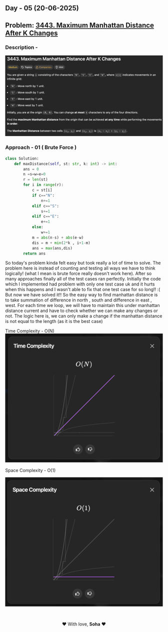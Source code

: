 ## Day - 05   (20-06-2025)

## Problem: [3443. Maximum Manhattan Distance After K Changes](https://leetcode.com/problems/maximum-manhattan-distance-after-k-changes/?envType=daily-question&envId=2025-06-20)
### Description - 

![Photo](20June.png)
### Approach - 01 ( Brute Force )

``` Python 
class Solution:
    def maxDistance(self, st: str, k: int) -> int:
        ans = 0
        n =s=w=e=0
        r = len(st)
        for i in range(r):
            c = st[i]
            if c=="N":
                n+=1
            elif c=="S":
                s+=1
            elif c=="E":
                e+=1
            else:
                w+=1
            m = abs(n-s) + abs(e-w)
            dis = m + min(2*k , i+1-m)
            ans = max(ans,dis)
        return ans


```
So today's problem kinda felt easy but took really a lot of time to solve. The problem here is instead of counting and testing all ways we have to think logically! (what I mean is brute force really doesn't work here). After so many approaches finally all of the test cases ran perfectly. Initially the code which I implemented had problem with only one test case uk and it hurts when this happens and I wasn't able to fix that one test case for so long!! :( 
    But now we have solved it!! So the easy way to find manhattan distance is to take  summation of difference in north , south and difference in east , west. 
    For each time we loop, we will have to maintain this under manhattan distance current and have to check whether we can make any changes or not. The logic here is, we can only make a change if the manhattan distance is not equal to the length (as it is the best case)
    

Time Complexity - O(N) 
![TC-Photo](20JuneTC.png)

Space Complexity - O(1)

![SC-Photo](20JuneSC.png)
<!-- ### Approach - 02 ( Optimal Solution )


``` Python

```
Time Complexity - O() \
Space Complexity - O() -->



<br> <p align="center"> ❤️ With love, <strong>Soha</strong> ❤️ </p> 